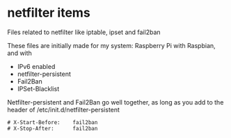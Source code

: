 # netfilter items
Files related to netfilter like iptable, ipset and fail2ban

These files are initially made for my system: Raspberry Pi with Raspbian, and with 
 - IPv6 enabled
 - netfilter-persistent 
 - Fail2Ban
 - IPSet-Blacklist
 
Netfilter-persistent and Fail2Ban go well together, as long as you add to the header of /etc/init.d/netfilter-persistent
```
# X-Start-Before:    fail2ban
# X-Stop-After:      fail2ban
```


